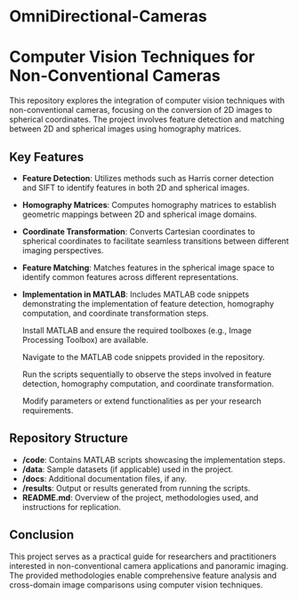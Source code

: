 # OmniDirectional-Cameras
# Computer Vision Techniques for Non-Conventional Cameras

This repository explores the integration of computer vision techniques with non-conventional cameras, focusing on the conversion of 2D images to spherical coordinates. The project involves feature detection and matching between 2D and spherical images using homography matrices.

## Key Features

- **Feature Detection**: Utilizes methods such as Harris corner detection and SIFT to identify features in both 2D and spherical images.
- **Homography Matrices**: Computes homography matrices to establish geometric mappings between 2D and spherical image domains.
- **Coordinate Transformation**: Converts Cartesian coordinates to spherical coordinates to facilitate seamless transitions between different imaging perspectives.
- **Feature Matching**: Matches features in the spherical image space to identify common features across different representations.
- **Implementation in MATLAB**: Includes MATLAB code snippets demonstrating the implementation of feature detection, homography computation, and coordinate transformation steps.

  Install MATLAB and ensure the required toolboxes (e.g., Image Processing Toolbox) are available.

  Navigate to the MATLAB code snippets provided in the repository.

  Run the scripts sequentially to observe the steps involved in feature detection, homography computation, and coordinate transformation.

  Modify parameters or extend functionalities as per your research requirements.

## Repository Structure

- **/code**: Contains MATLAB scripts showcasing the implementation steps.
- **/data**: Sample datasets (if applicable) used in the project.
- **/docs**: Additional documentation files, if any.
- **/results**: Output or results generated from running the scripts.
- **README.md**: Overview of the project, methodologies used, and instructions for replication.

## Conclusion

This project serves as a practical guide for researchers and practitioners interested in non-conventional camera applications and panoramic imaging. The provided methodologies enable comprehensive feature analysis and cross-domain image comparisons using computer vision techniques.

